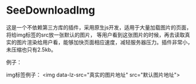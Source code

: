 # SeeDownloadImg

这是一个不依赖第三方库的插件，采用原生js开发，适用于大量加载图片的页面，将给img标签的src放一张默认的图片，
等用户看到这张图片的时候，再去读取真实的图片渲染给用户看，能够加快页面相应速度，减轻服务器压力。插件非常小，未压缩也只有2.5kb。


例子：
<script type="text/javascript">
new SeeDownloadImg('[data-lz-src]', {
	top: 10, //元素在顶部伸出的高度
	bottom: 10, //元素在底部伸出的高度
	updateTag: true, //页面滚动后是否更新标签，比如ajax插入新的数据，需要重新更新标签
	fnLoadImg: function (obj) { //图片加载完成后执行方法，根据此api可以在图片加载完成后实现css3动画渲染等
		obj.style.cssText = '-webkit-animation: fadeIn 0.5s ease 0.2s 1 both;animation: fadeIn 0.8s ease 0.2s 1 both;';
	}
});
</script>

img标签例子：
 &lt;img data-lz-src="真实的图片地址" src="默认图片地址"&gt;
